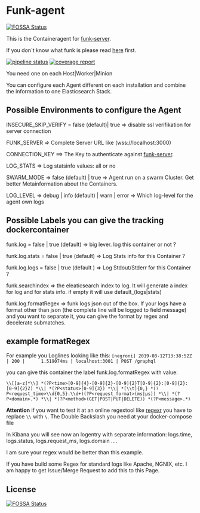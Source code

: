# Funk-agent
[![FOSSA Status](https://app.fossa.io/api/projects/git%2Bgithub.com%2Ffasibio%2Ffunk_agent.svg?type=shield)](https://app.fossa.io/projects/git%2Bgithub.com%2Ffasibio%2Ffunk_agent?ref=badge_shield)


This is the Containeragent for [funk-server](https://github.com/fasibio/funk-server). 

If you don´t know what funk is please read [here](https://github.com/fasibio/funk-server) first. 

[![pipeline status](https://gitlab.com/fasibio/funk_agent/badges/master/pipeline.svg)](https://gitlab.com/fasibio/funk_agent/commits/master) [![coverage report](https://gitlab.com/fasibio/funk_agent/badges/master/coverage.svg)](https://gitlab.com/fasibio/funk_agent/commits/master)



You need one on each Host|Worker|Minion

You can configure each Agent different on each installation and combine the information to one Elasticsearch Stack.

## Possible Environments to configure the Agent

INSECURE_SKIP_VERIFY =  false (default)| true => disable ssl verifikation for server connection

FUNK_SERVER => Complete Server URL like (wss://localhost:3000)

CONNECTION_KEY ==> The Key to authenticate against [funk-server](https://github.com/fasibio/funk-server). 

LOG_STATS => Log statsinfo values: all or  no

SWARM_MODE => false (default) | true => Agent run on a swarm Cluster. Get better Metainformation about the Containers.

LOG_LEVEL => debug | info (default) | warn | error => Which log-level for the agent own logs


## Possible Labels you can give the tracking dockercontainer

funk.log = false | true (default) => big lever. log this container or not ?

funk.log.stats = false | true (default)  => Log Stats info for this Container ?

funk.log.logs = false | true (default ) => Log Stdout/Stderr for this Container ? 

funk.searchindex => the eleaticsearch index to log. It will generate a index for log and for stats info.  if empty it will use default_(logs|stats)


funk.log.formatRegex => funk logs json out of the box. If your logs have a format other than json (the complete line will be logged to field message) and you want to separate it, you can give the format by regex and decelerate submatches. 




## example formatRegex 
For example you Loglines looking like this: 
```[negroni] 2019-08-12T13:38:52Z | 200 |      1.519074ms | localhost:3001 | POST /graphql```

you can give this container the label funk.log.formatRegex with value: 

```\\[[a-z]*\\] *(?P<time>[0-9]{4}-[0-9]{2}-[0-9]{2}T[0-9]{2}:[0-9]{2}:[0-9]{2}Z) *\\| *(?P<status>[0-9]{3}) *\\| *[\\t]{0,} *(?P<request_time>\\d{0,5}.\\d+)(?P<request_format>(ms|µs)) *\\| *(?P<domain>.*) *\\| *(?P<method>(GET|POST|PUT|DELETE)) *(?P<message>.*)```

**Attention** if you want to test it at an online regextool like [regexr](https://regexr.com/4j31a) you have to replace ```\\``` with ```\```. 
The Double Backslash you need at your docker-compose file

In Kibana you will see now an logentry with separate information: logs.time, logs.status, logs.request_ms, logs.domain ....


I am sure your regex would be better than this example. 

If you have build some Regex for standard logs like Apache, NGNIX, etc. I am happy to get Issue/Merge Request to add this to this Page. 



## License
[![FOSSA Status](https://app.fossa.io/api/projects/git%2Bgithub.com%2Ffasibio%2Ffunk_agent.svg?type=large)](https://app.fossa.io/projects/git%2Bgithub.com%2Ffasibio%2Ffunk_agent?ref=badge_large)